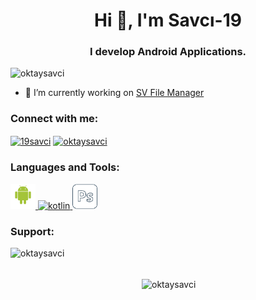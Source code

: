 <h1 align="center">Hi 👋, I'm Savcı-19</h1>
<h3 align="center">I develop Android Applications.</h3>

<p align="left"> <img src="https://komarev.com/ghpvc/?username=oktaysavci&label=Profile%20views&color=0e75b6&style=flat" alt="oktaysavci" /> </p>

- 🔭 I’m currently working on [SV File Manager](https://svfilemanager.en.uptodown.com/android)

<h3 align="left">Connect with me:</h3>
<p align="left">
<a href="https://instagram.com/19savci" target="blank"><img align="center" src="https://raw.githubusercontent.com/rahuldkjain/github-profile-readme-generator/master/src/images/icons/Social/instagram.svg" alt="19savci" height="30" width="40" /></a>
<a href="https://www.youtube.com/c/oktaysavci" target="blank"><img align="center" src="https://raw.githubusercontent.com/rahuldkjain/github-profile-readme-generator/master/src/images/icons/Social/youtube.svg" alt="oktaysavci" height="30" width="40" /></a>
</p>

<h3 align="left">Languages and Tools:</h3>
<p align="left"> <a href="https://developer.android.com" target="_blank" rel="noreferrer"> <img src="https://raw.githubusercontent.com/devicons/devicon/master/icons/android/android-original-wordmark.svg" alt="android" width="40" height="40"/> </a> <a href="https://kotlinlang.org" target="_blank" rel="noreferrer"> <img src="https://www.vectorlogo.zone/logos/kotlinlang/kotlinlang-icon.svg" alt="kotlin" width="40" height="40"/> </a> <a href="https://www.photoshop.com/en" target="_blank" rel="noreferrer"> <img src="https://raw.githubusercontent.com/devicons/devicon/master/icons/photoshop/photoshop-line.svg" alt="photoshop" width="40" height="40"/> </a> </p>

<h3 align="left">Support:</h3>
<p><a href="https://www.buymeacoffee.com/oktaysavci"> <img align="left" src="https://cdn.buymeacoffee.com/buttons/v2/default-yellow.png" height="50" width="210" alt="oktaysavci" /></a></p><br><br>

<p><img align="center" src="https://github-readme-stats.vercel.app/api/top-langs?username=oktaysavci&show_icons=true&locale=en&layout=compact" alt="oktaysavci" /></p>

